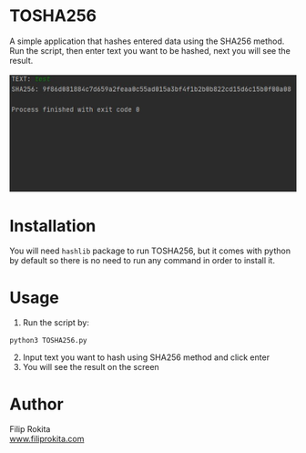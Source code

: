 # TOSHA256
A simple application that hashes entered data using the SHA256 method. Run the script, then enter text you want to be hashed, next you will see the result.<br/>
<br/>
<img src="TOSHA256.png">

# Installation
You will need `hashlib` package to run TOSHA256, but it comes with python by default so there is no need to run any command in order to install it.

# Usage
1. Run the script by:
```
python3 TOSHA256.py
```
2. Input text you want to hash using SHA256 method and click enter
3. You will see the result on the screen

# Author
Filip Rokita</br>
www.filiprokita.com